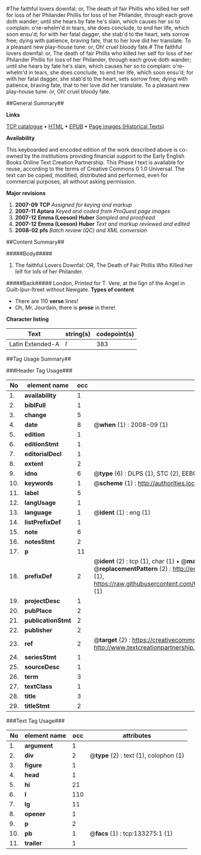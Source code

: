 #The faithful lovers downfal: or, The death of fair Phillis who killed her self for loss of her Philander Phillis for loss of her Philander, through each grove doth wander; until she hears by fate he's slain, which causes her so to complain: o're-whelm'd in tears, she does conclude, to end her life, which soon ensu'd; for with her fatal dagger, she stab'd to the heart, sets sorrow free; dying with patience, braving fate, that to her love did her translate. To a pleasant new play-house tune: or, Oh! cruel bloody fate.#
The faithful lovers downfal: or, The death of fair Phillis who killed her self for loss of her Philander Phillis for loss of her Philander, through each grove doth wander; until she hears by fate he's slain, which causes her so to complain: o're-whelm'd in tears, she does conclude, to end her life, which soon ensu'd; for with her fatal dagger, she stab'd to the heart, sets sorrow free; dying with patience, braving fate, that to her love did her translate. To a pleasant new play-house tune: or, Oh! cruel bloody fate.

##General Summary##

**Links**

[TCP catalogue](http://www.ota.ox.ac.uk/tcp/)  • 
[HTML](http://tei.it.ox.ac.uk/tcp/Texts-HTML/free/A85/A85070.html)  • 
[EPUB](http://tei.it.ox.ac.uk/tcp/Texts-EPUB/free/A85/A85070.epub) • 
[Page images (Historical Texts)](https://data.historicaltexts.jisc.ac.uk/view?pubId=eebo-99897075e&pageId=eebo-99897075e-133275-1)

**Availability**

This keyboarded and encoded edition of the
	       work described above is co-owned by the institutions
	       providing financial support to the Early English Books
	       Online Text Creation Partnership. This Phase I text is
	       available for reuse, according to the terms of Creative
	       Commons 0 1.0 Universal. The text can be copied,
	       modified, distributed and performed, even for
	       commercial purposes, all without asking permission.

**Major revisions**

1. __2007-09__ __TCP__ *Assigned for keying and markup*
1. __2007-11__ __Aptara__ *Keyed and coded from ProQuest page images*
1. __2007-12__ __Emma (Leeson) Huber__ *Sampled and proofread*
1. __2007-12__ __Emma (Leeson) Huber__ *Text and markup reviewed and edited*
1. __2008-02__ __pfs__ *Batch review (QC) and XML conversion*

##Content Summary##

#####Body#####

1. The faithful Lovers Downfal:
OR,
The Death of Fair Phillis Who Killed her ſelf for loſs of her Philander.

#####Back#####
London, Printed for T. Vere, at the
ſign of the Angel in Guilt-ſpur-ſtreet
without Newgate.
**Types of content**

  * There are 110 **verse** lines!
  * Oh, Mr. Jourdain, there is **prose** in there!

**Character listing**


|Text|string(s)|codepoint(s)|
|---|---|---|
|Latin Extended-A|ſ|383|

##Tag Usage Summary##

###Header Tag Usage###

|No|element name|occ|attributes|
|---|---|---|---|
|1.|__availability__|1||
|2.|__biblFull__|1||
|3.|__change__|5||
|4.|__date__|8| @__when__ (1) : 2008-09 (1)|
|5.|__edition__|1||
|6.|__editionStmt__|1||
|7.|__editorialDecl__|1||
|8.|__extent__|2||
|9.|__idno__|6| @__type__ (6) : DLPS (1), STC (2), EEBO-CITATION (1), PROQUEST (1), VID (1)|
|10.|__keywords__|1| @__scheme__ (1) : http://authorities.loc.gov/ (1)|
|11.|__label__|5||
|12.|__langUsage__|1||
|13.|__language__|1| @__ident__ (1) : eng (1)|
|14.|__listPrefixDef__|1||
|15.|__note__|6||
|16.|__notesStmt__|2||
|17.|__p__|11||
|18.|__prefixDef__|2| @__ident__ (2) : tcp (1), char (1)  •  @__matchPattern__ (2) : ([0-9\-]+):([0-9IVX]+) (1), (.+) (1)  •  @__replacementPattern__ (2) : http://eebo.chadwyck.com/downloadtiff?vid=$1&page=$2 (1), https://raw.githubusercontent.com/textcreationpartnership/Texts/master/tcpchars.xml#$1 (1)|
|19.|__projectDesc__|1||
|20.|__pubPlace__|2||
|21.|__publicationStmt__|2||
|22.|__publisher__|2||
|23.|__ref__|2| @__target__ (2) : https://creativecommons.org/publicdomain/zero/1.0/ (1), http://www.textcreationpartnership.org/docs/. (1)|
|24.|__seriesStmt__|1||
|25.|__sourceDesc__|1||
|26.|__term__|3||
|27.|__textClass__|1||
|28.|__title__|3||
|29.|__titleStmt__|2||


###Text Tag Usage###

|No|element name|occ|attributes|
|---|---|---|---|
|1.|__argument__|1||
|2.|__div__|2| @__type__ (2) : text (1), colophon (1)|
|3.|__figure__|1||
|4.|__head__|1||
|5.|__hi__|21||
|6.|__l__|110||
|7.|__lg__|11||
|8.|__opener__|1||
|9.|__p__|2||
|10.|__pb__|1| @__facs__ (1) : tcp:133275:1 (1)|
|11.|__trailer__|1||
